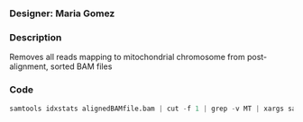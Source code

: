 ### Designer: Maria Gomez

### Description 
Removes all reads mapping to mitochondrial chromosome from post-alignment, sorted BAM files

### Code
```python
samtools idxstats alignedBAMfile.bam | cut -f 1 | grep -v MT | xargs samtools view -b alignedBAMfile.bam > cleanedfiledirectory/alignedandcleanedBAMfile.bam
```
